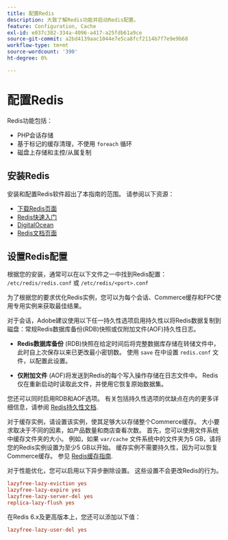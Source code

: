 ```yaml
---
title: 配置Redis
description: 大致了解Redis功能并启动Redis配置。
feature: Configuration, Cache
exl-id: e037c382-334a-4096-a417-a25fdb61a9ce
source-git-commit: a2bd4139aac1044e7e5ca8fcf2114b7f7e9e9b68
workflow-type: tm+mt
source-wordcount: '390'
ht-degree: 0%

---
```


# 配置Redis

Redis功能包括：

- PHP会话存储
- 基于标记的缓存清理，不使用 `foreach` 循环
- 磁盘上存储和主控/从属复制

## 安装Redis

安装和配置Redis软件超出了本指南的范围。 请参阅以下资源：

- [下载Redis页面](https://redis.io/download)
- [Redis快速入门](https://redis.io/docs/getting-started/)
- [DigitalOcean](https://www.digitalocean.com/community/tutorials/how-to-install-and-use-redis)
- [Redis文档页面](https://redis.io/docs)

## 设置Redis配置

根据您的安装，通常可以在以下文件之一中找到Redis配置： `/etc/redis/redis.conf` 或 `/etc/redis/<port>.conf`

为了根据您的要求优化Redis实例，您可以为每个会话、Commerce缓存和FPC使用专用实例来获取最佳结果。

对于会话，Adobe建议使用以下任一持久性选项启用持久性以将Redis数据复制到磁盘：常规Redis数据库备份(RDB)快照或仅附加文件(AOF)持久性日志。

- **Redis数据库备份** (RDB)快照在给定时间后将完整数据库存储在转储文件中，此时自上次保存以来已更改最小密钥数。 使用 `save` 在中设置 `redis.conf` 文件，以配置此设置。

- **仅附加文件** (AOF)将发送到Redis的每个写入操作存储在日志文件中。 Redis仅在重新启动时读取此文件，并使用它恢复原始数据集。

您还可以同时启用RDB和AOF选项。 有关包括持久性选项的优缺点在内的更多详细信息，请参阅 [Redis持久性文档](https://redis.io/topics/persistence).

对于缓存实例，请设置该实例，使其足够大以存储整个Commerce缓存。 大小要求取决于不同的因素，如产品数量和商店查看次数。 首先，您可以使用文件系统中缓存文件夹的大小。 例如，如果 `var/cache` 文件系统中的文件夹为5 GB，请将您的Redis实例设置为至少5 GB以开始。 缓存实例不需要持久性，因为可以恢复Commerce缓存。 参见 [Redis缓存指南](https://redis.io/docs/manual/eviction/).

对于性能优化，您可以启用以下异步删除设置。 这些设置不会更改Redis的行为。

```ini
lazyfree-lazy-eviction yes
lazyfree-lazy-expire yes
lazyfree-lazy-server-del yes
replica-lazy-flush yes
```

在Redis 6.x及更高版本上，您还可以添加以下值：

```ini
lazyfree-lazy-user-del yes
```
